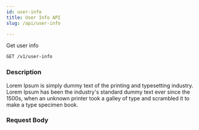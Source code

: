 ```yaml
---
id: user-info
title: User Info API
slug: /api/user-info

---
```


Get user info

```bash
GET /v1/user-info
```

### Description

Lorem Ipsum is simply dummy text of the printing and typesetting industry. Lorem Ipsum has been the industry's standard
dummy text ever since the 1500s, when an unknown printer took a galley of type and scrambled it to make a type specimen book.

### Request Body
